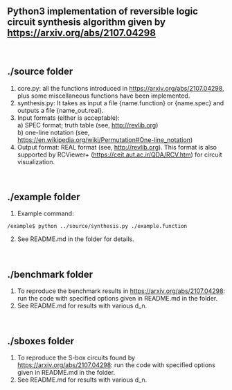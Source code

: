 ## Python3 implementation of reversible logic circuit synthesis algorithm given by https://arxiv.org/abs/2107.04298
</br>
 
## ./source folder
1. core.py: all the functions introduced in https://arxiv.org/abs/2107.04298, plus some miscellaneous functions have been implemented.
2. synthesis.py: It takes as input a file {name.function} or {name.spec} and outputs a file {name_out.real}.
3. Input formats (either is acceptable): \
	a) SPEC format; truth table (see, http://revlib.org) \
	b) one-line notation (see, https://en.wikipedia.org/wiki/Permutation#One-line_notation)  
4. Output format: REAL format (see, http://revlib.org). This format is also supported by RCViewer+ (https://ceit.aut.ac.ir/QDA/RCV.htm) for circuit visualization.
</br>

## ./example folder
1. Example command: 
```
/example$ python ../source/synthesis.py ./example.function
```
2. See README.md in the folder for details.
</br>

## ./benchmark folder
1. To reproduce the benchmark results in https://arxiv.org/abs/2107.04298: run the code with specified options given in README.md in the folder.
2. See README.md for results with various d_n. 
</br>

## ./sboxes folder
1. To reproduce the S-box circuits found by https://arxiv.org/abs/2107.04298: run the code with specified options given in README.md in the folder.
2. See README.md for results with various d_n.
